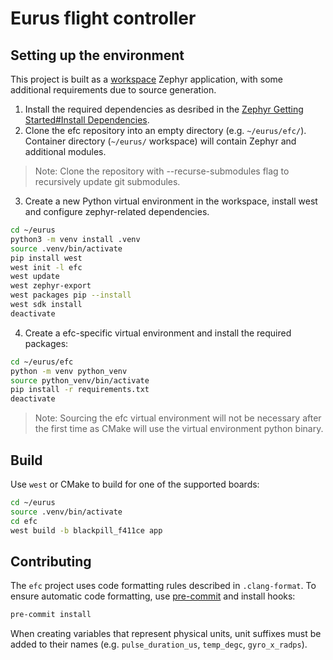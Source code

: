 # Eurus flight controller

## Setting up the environment

This project is built as a [workspace](https://docs.zephyrproject.org/4.0.0/develop/application/index.html) Zephyr application, with some additional requirements due to source generation.

1. Install the required dependencies as desribed in the [Zephyr Getting Started#Install Dependencies](https://docs.zephyrproject.org/4.0.0/develop/getting_started/index.html#install-dependencies).
2. Clone the efc repository into an empty directory (e.g. `~/eurus/efc/`). Container directory (`~/eurus/` workspace) will contain Zephyr and additional modules.
>Note: Clone the repository with --recurse-submodules flag to recursively update git submodules.

3. Create a new Python virtual environment in the workspace, install west and configure zephyr-related dependencies.
```bash
cd ~/eurus
python3 -m venv install .venv
source .venv/bin/activate
pip install west
west init -l efc
west update
west zephyr-export
west packages pip --install
west sdk install
deactivate
```
4. Create a efc-specific virtual environment and install the required packages:
```bash
cd ~/eurus/efc
python -m venv python_venv
source python_venv/bin/activate
pip install -r requirements.txt
deactivate
```
> Note: Sourcing the efc virtual environment will not be necessary after the first time as CMake will use the virtual environment python binary.

## Build

Use `west` or CMake to build for one of the supported boards:
```bash
cd ~/eurus
source .venv/bin/activate
cd efc
west build -b blackpill_f411ce app
```


## Contributing
The `efc` project uses code formatting rules described in `.clang-format`.
To ensure automatic code formatting, use [pre-commit](https://pre-commit.com/) and install hooks:

```bash
pre-commit install
```

When creating variables that represent physical units, unit suffixes must be added to their names (e.g. `pulse_duration_us`, `temp_degc`, `gyro_x_radps`).
